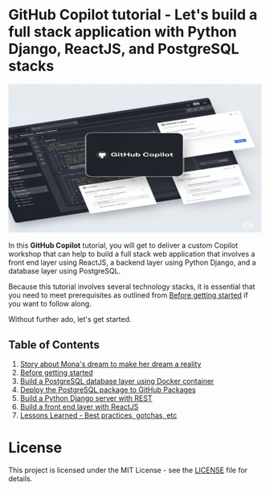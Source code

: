 # GitHub Copilot tutorial - Let's build a full stack application with Python Django, ReactJS, and PostgreSQL stacks

![GitHub Copilot tutorial](./images/cover-copilot-new.jpg)

In this **GitHub Copilot** tutorial, you will get to deliver a custom Copilot workshop that can help to build a full stack web application that involves a front end layer using ReactJS, a backend layer using Python Django, and a database layer using PostgreSQL.

Because this tutorial involves several technology stacks, it is essential that you need to meet prerequisites as outlined from [Before getting started](docs/2_BeforeGettingStarted/README.md) if you want to follow along.

Without further ado, let's get started.

## Table of Contents

1. [Story about Mona's dream to make her dream a reality](docs/1_Story/README.md)
2. [Before getting started](docs/2_BeforeGettingStarted/README.md)
3. [Build a PostgreSQL database layer using Docker container](docs/3_BuildPostgreSQL/README.md)
4. [Deploy the PostgreSQL package to GitHub Packages](docs/4_StoringPostgreSQLImageRegistry/README.md)
5. [Build a Python Django server with REST](docs/5_BuildPythonDjango/README.md)
6. [Build a front end layer with ReactJS](docs/6_BuildReactJS/README.md)
7. [Lessons Learned - Best practices, gotchas, etc](docs/7_LessonsLearned/README.md)

# License

This project is licensed under the MIT License - see the [LICENSE](LICENSE) file for details.